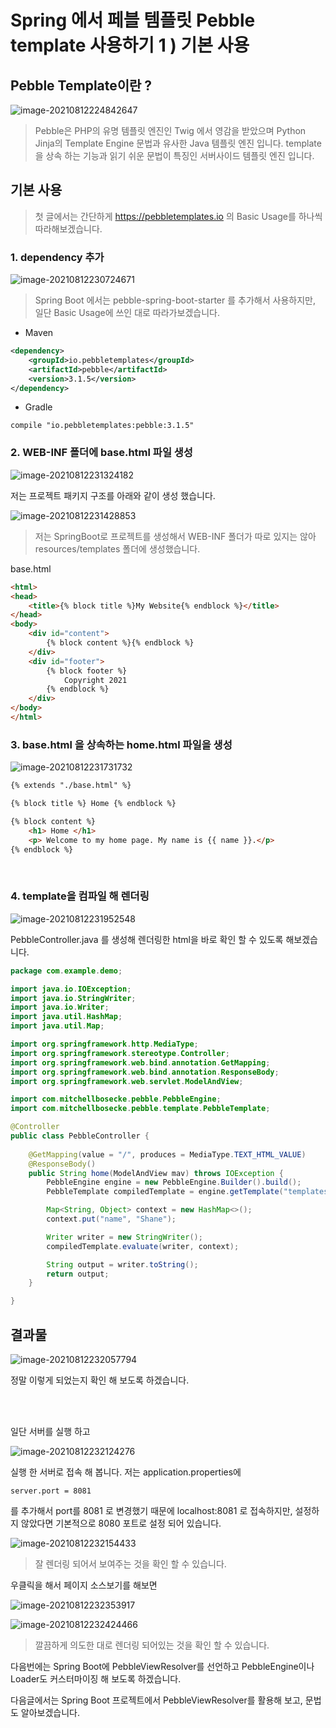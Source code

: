 # Spring 에서 페블 템플릿 Pebble template 사용하기 1 ) 기본 사용	

## Pebble Template이란 ?

![image-20210812224842647](https://github.com/Shane-Park/markdownBlog/raw/master/backend/templates/pebble/pebble.assets/image-20210812224842647.png)

> Pebble은 PHP의 유명 템플릿 엔진인 Twig 에서 영감을 받았으며 Python Jinja의 Template Engine 문법과 유사한 Java 템플릿 엔진 입니다. template을 상속 하는 기능과 읽기 쉬운 문법이 특징인 서버사이드 템플릿 엔진 입니다.

## 기본 사용

>  첫 글에서는 간단하게 https://pebbletemplates.io 의 Basic Usage를 하나씩 따라해보겠습니다.	

### 1. dependency 추가

![image-20210812230724671](https://github.com/Shane-Park/markdownBlog/raw/master/backend/templates/pebble/pebble.assets/image-20210812230724671.png)

> Spring Boot 에서는 pebble-spring-boot-starter 를 추가해서 사용하지만, 일단 Basic Usage에 쓰인 대로 따라가보겠습니다.

- Maven

``` xml
<dependency>
	<groupId>io.pebbletemplates</groupId>
	<artifactId>pebble</artifactId>
	<version>3.1.5</version>
</dependency>
```

- Gradle

```
compile "io.pebbletemplates:pebble:3.1.5"
```

### 2. WEB-INF 폴더에 base.html 파일 생성

![image-20210812231324182](https://github.com/Shane-Park/markdownBlog/raw/master/backend/templates/pebble/pebble.assets/image-20210812231324182.png)



저는 프로젝트 패키지 구조를 아래와 같이 생성 했습니다.

![image-20210812231428853](https://github.com/Shane-Park/markdownBlog/raw/master/backend/templates/pebble/pebble.assets/image-20210812231428853.png)



> 저는 SpringBoot로 프로젝트를 생성해서 WEB-INF 폴더가 따로 있지는 않아 resources/templates 폴더에 생성했습니다.



base.html

```html
<html>
<head>
	<title>{% block title %}My Website{% endblock %}</title>
</head>
<body>
	<div id="content">
		{% block content %}{% endblock %}
	</div>
	<div id="footer">
		{% block footer %}
			Copyright 2021
		{% endblock %}
	</div>
</body>
</html>
```



### 3. base.html 을 상속하는 home.html 파일을 생성	

![image-20210812231731732](https://github.com/Shane-Park/markdownBlog/raw/master/backend/templates/pebble/pebble.assets/image-20210812231731732.png)

```html
{% extends "./base.html" %}

{% block title %} Home {% endblock %}

{% block content %}
	<h1> Home </h1>
	<p> Welcome to my home page. My name is {{ name }}.</p>
{% endblock %}
```

​	

### 4. template을 컴파일 해 렌더링

![image-20210812231952548](https://github.com/Shane-Park/markdownBlog/raw/master/backend/templates/pebble/pebble.assets/image-20210812231952548.png)

PebbleController.java 를 생성해 렌더링한 html을 바로 확인 할 수 있도록 해보겠습니다.

```java
package com.example.demo;

import java.io.IOException;
import java.io.StringWriter;
import java.io.Writer;
import java.util.HashMap;
import java.util.Map;

import org.springframework.http.MediaType;
import org.springframework.stereotype.Controller;
import org.springframework.web.bind.annotation.GetMapping;
import org.springframework.web.bind.annotation.ResponseBody;
import org.springframework.web.servlet.ModelAndView;

import com.mitchellbosecke.pebble.PebbleEngine;
import com.mitchellbosecke.pebble.template.PebbleTemplate;

@Controller
public class PebbleController {
	
	@GetMapping(value = "/", produces = MediaType.TEXT_HTML_VALUE)
	@ResponseBody()
	public String home(ModelAndView mav) throws IOException {
		PebbleEngine engine = new PebbleEngine.Builder().build();
		PebbleTemplate compiledTemplate = engine.getTemplate("templates/home.html");

		Map<String, Object> context = new HashMap<>();
		context.put("name", "Shane");

		Writer writer = new StringWriter();
		compiledTemplate.evaluate(writer, context);

		String output = writer.toString();
		return output;
	}

}

```



## 결과물

![image-20210812232057794](https://github.com/Shane-Park/markdownBlog/raw/master/backend/templates/pebble/pebble.assets/image-20210812232057794.png)

정말 이렇게 되었는지 확인 해 보도록 하겠습니다.

<br><br>

일단 서버를 실행 하고 

![image-20210812232124276](https://github.com/Shane-Park/markdownBlog/raw/master/backend/templates/pebble/pebble.assets/image-20210812232124276.png)

실행 한 서버로 접속 해 봅니다. 저는 application.properties에

```
server.port = 8081
```

를 추가해서 port를 8081 로 변경했기 때문에 localhost:8081 로 접속하지만, 설정하지 않았다면 기본적으로 8080 포트로 설정 되어 있습니다.

![image-20210812232154433](https://github.com/Shane-Park/markdownBlog/raw/master/backend/templates/pebble/pebble.assets/image-20210812232154433.png)

> 잘 렌더링 되어서 보여주는 것을 확인 할 수 있습니다.

우클릭을 해서 페이지 소스보기를 해보면

![image-20210812232353917](https://github.com/Shane-Park/markdownBlog/raw/master/backend/templates/pebble/pebble.assets/image-20210812232353917.png)

![image-20210812232424466](https://github.com/Shane-Park/markdownBlog/raw/master/backend/templates/pebble/pebble.assets/image-20210812232424466.png)

>  깔끔하게 의도한 대로 렌더링 되어있는 것을 확인 할 수 있습니다.

다음번에는 Spring Boot에 PebbleViewResolver를 선언하고 PebbleEngine이나 Loader도 커스터마이징 해 보도록 하겠습니다.

다음글에서는 Spring Boot 프로젝트에서 PebbleViewResolver를 활용해 보고, 문법도 알아보겠습니다.



